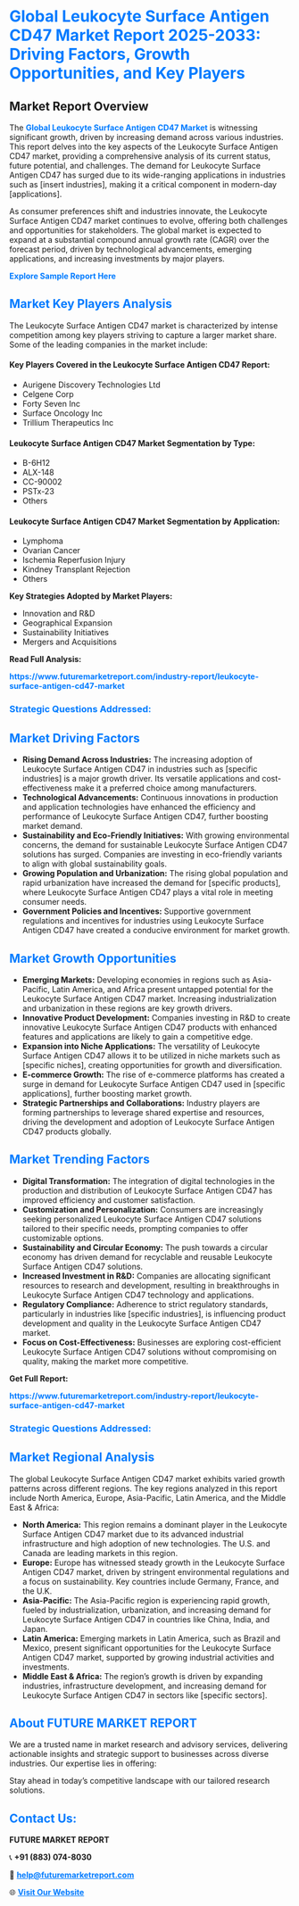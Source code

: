 <h1 style="color: #007BFF;">Global Leukocyte Surface Antigen CD47 Market Report 2025-2033: Driving Factors, Growth Opportunities, and Key Players</h1>

<section id="overview">
<h2>Market Report Overview</h2>
<p>The <a href="https://www.futuremarketreport.com/industry-report/leukocyte-surface-antigen-cd47-market" style="color: #007BFF; text-decoration: none;"><strong>Global Leukocyte Surface Antigen CD47 Market</strong></a> is witnessing significant growth, driven by increasing demand across various industries. This report delves into the key aspects of the Leukocyte Surface Antigen CD47 market, providing a comprehensive analysis of its current status, future potential, and challenges. The demand for Leukocyte Surface Antigen CD47 has surged due to its wide-ranging applications in industries such as [insert industries], making it a critical component in modern-day [applications].</p>
<p>As consumer preferences shift and industries innovate, the Leukocyte Surface Antigen CD47 market continues to evolve, offering both challenges and opportunities for stakeholders. The global market is expected to expand at a substantial compound annual growth rate (CAGR) over the forecast period, driven by technological advancements, emerging applications, and increasing investments by major players.</p>
</section>

<section id="overview">
<p><a href="https://www.futuremarketreport.com/request-sample/reportId=54641" style="color: #007BFF; text-decoration: none;"><strong>Explore Sample Report Here</strong></a></p>
</section>

<section id="key-players">
<h2 style="color: #007BFF;">Market Key Players Analysis</h2>
<p>The Leukocyte Surface Antigen CD47 market is characterized by intense competition among key players striving to capture a larger market share. Some of the leading companies in the market include:</p>
<h4>Key Players Covered in the Leukocyte Surface Antigen CD47 Report:</h4>
<ul><li>Aurigene Discovery Technologies Ltd</li><li>Celgene Corp</li><li>Forty Seven Inc</li><li>Surface Oncology Inc</li><li>Trillium Therapeutics Inc</li></ul>
<h4>Leukocyte Surface Antigen CD47 Market Segmentation by Type:</h4>
<ul><li>B-6H12</li><li>ALX-148</li><li>CC-90002</li><li>PSTx-23</li><li>Others</li></ul>

<h4>Leukocyte Surface Antigen CD47 Market Segmentation by Application:</h4>
<ul><li>Lymphoma</li><li>Ovarian Cancer</li><li>Ischemia Reperfusion Injury</li><li>Kindney Transplant Rejection</li><li>Others</li></ul>
<p><strong>Key Strategies Adopted by Market Players:</strong></p>
<ul>
<li>Innovation and R&D</li>
<li>Geographical Expansion</li>
<li>Sustainability Initiatives</li>
<li>Mergers and Acquisitions</li>
</ul>
</section>

<section>
<p><strong>Read Full Analysis: </strong></p><a href="https://www.futuremarketreport.com/industry-report/leukocyte-surface-antigen-cd47-market" style="color: #007BFF; text-decoration: none;"><strong>https://www.futuremarketreport.com/industry-report/leukocyte-surface-antigen-cd47-market</strong></a>
<h3 style="color: #007BFF;">Strategic Questions Addressed:</h3>
</section>

<section id="driving-factors">
<h2 style="color: #007BFF;">Market Driving Factors</h2>
<ul>
<li><strong>Rising Demand Across Industries:</strong> The increasing adoption of Leukocyte Surface Antigen CD47 in industries such as [specific industries] is a major growth driver. Its versatile applications and cost-effectiveness make it a preferred choice among manufacturers.</li>
<li><strong>Technological Advancements:</strong> Continuous innovations in production and application technologies have enhanced the efficiency and performance of Leukocyte Surface Antigen CD47, further boosting market demand.</li>
<li><strong>Sustainability and Eco-Friendly Initiatives:</strong> With growing environmental concerns, the demand for sustainable Leukocyte Surface Antigen CD47 solutions has surged. Companies are investing in eco-friendly variants to align with global sustainability goals.</li>
<li><strong>Growing Population and Urbanization:</strong> The rising global population and rapid urbanization have increased the demand for [specific products], where Leukocyte Surface Antigen CD47 plays a vital role in meeting consumer needs.</li>
<li><strong>Government Policies and Incentives:</strong> Supportive government regulations and incentives for industries using Leukocyte Surface Antigen CD47 have created a conducive environment for market growth.</li>
</ul>
</section>

<section id="growth-opportunities">
<h2 style="color: #007BFF;">Market Growth Opportunities</h2>
<ul>
<li><strong>Emerging Markets:</strong> Developing economies in regions such as Asia-Pacific, Latin America, and Africa present untapped potential for the Leukocyte Surface Antigen CD47 market. Increasing industrialization and urbanization in these regions are key growth drivers.</li>
<li><strong>Innovative Product Development:</strong> Companies investing in R&D to create innovative Leukocyte Surface Antigen CD47 products with enhanced features and applications are likely to gain a competitive edge.</li>
<li><strong>Expansion into Niche Applications:</strong> The versatility of Leukocyte Surface Antigen CD47 allows it to be utilized in niche markets such as [specific niches], creating opportunities for growth and diversification.</li>
<li><strong>E-commerce Growth:</strong> The rise of e-commerce platforms has created a surge in demand for Leukocyte Surface Antigen CD47 used in [specific applications], further boosting market growth.</li>
<li><strong>Strategic Partnerships and Collaborations:</strong> Industry players are forming partnerships to leverage shared expertise and resources, driving the development and adoption of Leukocyte Surface Antigen CD47 products globally.</li>
</ul>
</section>

<section id="trending-factors">
<h2 style="color: #007BFF;">Market Trending Factors</h2>
<ul>
<li><strong>Digital Transformation:</strong> The integration of digital technologies in the production and distribution of Leukocyte Surface Antigen CD47 has improved efficiency and customer satisfaction.</li>
<li><strong>Customization and Personalization:</strong> Consumers are increasingly seeking personalized Leukocyte Surface Antigen CD47 solutions tailored to their specific needs, prompting companies to offer customizable options.</li>
<li><strong>Sustainability and Circular Economy:</strong> The push towards a circular economy has driven demand for recyclable and reusable Leukocyte Surface Antigen CD47 solutions.</li>
<li><strong>Increased Investment in R&D:</strong> Companies are allocating significant resources to research and development, resulting in breakthroughs in Leukocyte Surface Antigen CD47 technology and applications.</li>
<li><strong>Regulatory Compliance:</strong> Adherence to strict regulatory standards, particularly in industries like [specific industries], is influencing product development and quality in the Leukocyte Surface Antigen CD47 market.</li>
<li><strong>Focus on Cost-Effectiveness:</strong> Businesses are exploring cost-efficient Leukocyte Surface Antigen CD47 solutions without compromising on quality, making the market more competitive.</li>
</ul>
</section>

<section>
<p><strong>Get Full Report: </strong></p><a href="https://www.futuremarketreport.com/industry-report/leukocyte-surface-antigen-cd47-market" style="color: #007BFF; text-decoration: none;"><strong>https://www.futuremarketreport.com/industry-report/leukocyte-surface-antigen-cd47-market</strong></a>
<h3 style="color: #007BFF;">Strategic Questions Addressed:</h3>
</section>


<section id="regional-analysis">
<h2 style="color: #007BFF;">Market Regional Analysis</h2>
<p>The global Leukocyte Surface Antigen CD47 market exhibits varied growth patterns across different regions. The key regions analyzed in this report include North America, Europe, Asia-Pacific, Latin America, and the Middle East & Africa:</p>
<ul>
<li><strong>North America:</strong> This region remains a dominant player in the Leukocyte Surface Antigen CD47 market due to its advanced industrial infrastructure and high adoption of new technologies. The U.S. and Canada are leading markets in this region.</li>
<li><strong>Europe:</strong> Europe has witnessed steady growth in the Leukocyte Surface Antigen CD47 market, driven by stringent environmental regulations and a focus on sustainability. Key countries include Germany, France, and the U.K.</li>
<li><strong>Asia-Pacific:</strong> The Asia-Pacific region is experiencing rapid growth, fueled by industrialization, urbanization, and increasing demand for Leukocyte Surface Antigen CD47 in countries like China, India, and Japan.</li>
<li><strong>Latin America:</strong> Emerging markets in Latin America, such as Brazil and Mexico, present significant opportunities for the Leukocyte Surface Antigen CD47 market, supported by growing industrial activities and investments.</li>
<li><strong>Middle East & Africa:</strong> The region’s growth is driven by expanding industries, infrastructure development, and increasing demand for Leukocyte Surface Antigen CD47 in sectors like [specific sectors].</li>
</ul>
</section>

<footer>
<h2 style="color: #007BFF;">About FUTURE MARKET REPORT</h2>
<p>We are a trusted name in market research and advisory services, delivering actionable insights and strategic support to businesses across diverse industries. Our expertise lies in offering:</p>

<p>Stay ahead in today’s competitive landscape with our tailored research solutions.</p>

<h2 style="color: #007BFF;">Contact Us:</h2>
<p><strong>FUTURE MARKET REPORT</strong></p>
<p>📞 <strong>+91 (883) 074-8030</strong></p>
<p>📧 <strong><a href="mailto:help@futuremarketreport.com" style="color: #007BFF;">help@futuremarketreport.com</a></strong></p>
<p>🌐 <strong><a href="https://www.futuremarketreport.com/" style="color: #007BFF;">Visit Our Website</a></strong></p>
</footer>